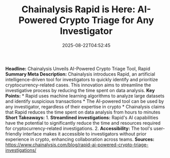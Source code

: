 ﻿---
title: "Chainalysis Rapid is Here: AI-Powered Crypto Triage for Any Investigator"
date: "2025-08-22T04:52:45"
category: "Markets"
summary: ""
slug: "chainalysis rapid is here aipowered crypto triage for any in"
source_urls:
  - "https://www.chainalysis.com/blog/rapid-ai-powered-crypto-triage-investigations/"
seo:
  title: "Chainalysis Rapid is Here: AI-Powered Crypto Triage for Any Investigator | Hash n Hedge"
  description: ""
  keywords: ["news", "markets", "brief"]
---
**Headline:** Chainalysis Unveils AI-Powered Crypto Triage Tool, Rapid  **Summary Meta Description:** Chainalysis introduces Rapid, an artificial intelligence-driven tool for investigators to quickly identify and prioritize cryptocurrency-related cases. This innovation aims to streamline the investigative process by reducing the time spent on data analysis.  **Key Points:**  * Rapid uses machine learning algorithms to analyze large datasets and identify suspicious transactions * The AI-powered tool can be used by any investigator, regardless of their expertise in crypto * Chainalysis claims that Rapid reduces the time spent on data analysis from hours to minutes  **Short Takeaways:**  1. **Streamlined investigations:** Rapid's AI capabilities have the potential to significantly reduce the time and resources required for cryptocurrency-related investigations. 2. **Accessibility:** The tool's user-friendly interface makes it accessible to investigators without prior experience in crypto, enhancing collaboration across teams.  **Sources:**  https://www.chainalysis.com/blog/rapid-ai-powered-crypto-triage-investigations/ 
